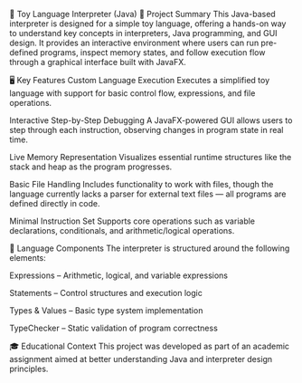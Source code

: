 🧠 Toy Language Interpreter (Java)
🚀 Project Summary
This Java-based interpreter is designed for a simple toy language, offering a hands-on way to understand key concepts in interpreters, Java programming, and GUI design. It provides an interactive environment where users can run pre-defined programs, inspect memory states, and follow execution flow through a graphical interface built with JavaFX.

🖥️ Key Features
Custom Language Execution
Executes a simplified toy language with support for basic control flow, expressions, and file operations.

Interactive Step-by-Step Debugging
A JavaFX-powered GUI allows users to step through each instruction, observing changes in program state in real time.

Live Memory Representation
Visualizes essential runtime structures like the stack and heap as the program progresses.

Basic File Handling
Includes functionality to work with files, though the language currently lacks a parser for external text files — all programs are defined directly in code.

Minimal Instruction Set
Supports core operations such as variable declarations, conditionals, and arithmetic/logical operations.

🧱 Language Components
The interpreter is structured around the following elements:

Expressions – Arithmetic, logical, and variable expressions

Statements – Control structures and execution logic

Types & Values – Basic type system implementation

TypeChecker – Static validation of program correctness

🎓 Educational Context
This project was developed as part of an academic assignment aimed at better understanding Java and interpreter design principles.

